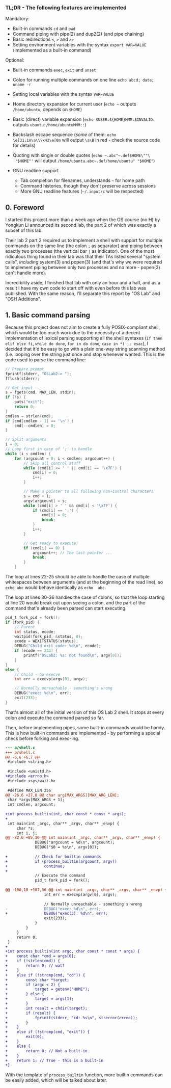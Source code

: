 ### TL;DR - The following features are implemented

Mandatory:

- Built-in commands `cd` and `pwd`
- Command piping with pipe(2) and dup2(2) (and pipe chaining)
- Basic redirections `<`, `>` and `>>`
- Setting environment variables with the syntax `export VAR=VALUE` (implemented as a built-in command)

Optional:

- Built-in commands `exec`, `exit` and `unset`

- Colon for running multiple commands on one line `echo abcd; date; uname -r`
- Setting local variables with the syntax `VAR=VALUE`
- Home directory expansion for current user (`echo ~` outputs `/home/ubuntu`, depends on `$HOME`)
- Basic (direct) variable expansion (`echo $USER:${HOME}MMM:$INVALID:` outputs `ubuntu:/home/ubuntuMMM::`)
- Backslash escape sequence (*some* of them: `echo \e[31;1m\a\\\x42\e[0m` will output `\a\B` in red - check the source code for details)
- Quoting with single or double quotes (`echo ~.abc"~.def$HOME\""\ '"$HOME"'` will output `/home/ubuntu.abc~.def/home/ubuntu" "$HOME"`)
- GNU readline support
  - Tab completion for filenames, understands `~` for home path
  - Command histories, though they don't preserve across sessions
  - More GNU readline features (`~/.inputrc` will be respected)

## 0. Foreword

I started this project more than a week ago when the OS course (no H) by Yongkun Li announced its second lab, the part 2 of which was exactly a subset of this lab.

Their lab 2 part 2 required us to implement a shell with support for multiple commands on the same line (the colon `;` as separator) and piping between exactly two processes (the vertical bar `|` as indicator). One of the most ridiculous thing found in their lab was that their TAs listed several "system calls", *including* system(3) and popen(3) (and that's why we were required to implement piping between only two processes and no more - popen(3) can't handle more).

Incredibility aside, I finished that lab with only an hour and a half, and as a result I have my own code to start off with even before this lab was published. With the same reason, I'll separate this report by "OS Lab" and "OSH Additions".

## 1. Basic command parsing

Because this project does not aim to create a fully POSIX-compliant shell, which would be too much work due to the necessity of a decent implementation of lexical parsing supporting all the shell syntaxes (`if then elif else fi`, `while do done`, `for in do done`, `case in *) ;; esac`), I decided that it'd be easy to go with a plain one-way string scanning method (i.e. looping over the string just once and stop whenever wanted. This is the code used to parse the command line:

```c
// Prepare prompt
fprintf(stderr, "OSLab2-> ");
fflush(stderr);

// Get input
s = fgets(cmd, MAX_LEN, stdin);
if (!s) {
    puts("exit");
    return 0;
}
cmdlen = strlen(cmd);
if (cmd[cmdlen - 1] == '\n') {
    cmd[--cmdlen] = 0;
}

// Split arguments
i = 0;
// Loop first in case of ';' to handle
while (i < cmdlen) {
    for (argcount = 0; i < cmdlen; argcount++) {
        // Skip all control stuff
        while (cmd[i] <= ' ' || cmd[i] == '\x7F') {
            cmd[i] = 0;
            i++;
        }

        // Make a pointer to all following non-control characters
        s = cmd + i;
        argv[argcount] = s;
        while (cmd[i] > ' ' && cmd[i] < '\x7F') {
            if (cmd[i] == ';') {
                cmd[i] = 0;
                break;
            }
            i++;
        }

        // Get ready to execute!
        if (cmd[i] == 0) {
            argcount++; // The last pointer ...
            break;
        }
    }
```
The loop at lines 22-25 should be able to handle the case of multiple whitespaces between arguments (and at the beginning of the read line), so `echo abc` would behave identically as `echo  abc`.

The loop at lines 30-36 handles the case of colons, so that the loop starting at line 20 would break out upon seeing a colon, and the part of the command that's already been parsed can start executing.

```c
pid_t fork_pid = fork();
if (fork_pid) {
    // Parent
    int status, ecode;
    waitpid(fork_pid, &status, 0);
    ecode = WEXITSTATUS(status);
    DEBUG("Child exit code: %d\n", ecode);
    if (ecode == 233) {
        printf("OSLab2: %s: not found\n", argv[0]);
    }
}
else {
    // Child - Go execve
    int err = execvp(argv[0], argv);

    // Normally unreachable - something's wrong
    DEBUG("exec: %d\n", err);
    exit(233);
}
```

That's almost all of the initial version of this OS Lab 2 shell. It stops at every colon and execute the command parsed so far.

Then, before implementing pipes, some built-in commands would be handy. This is how built-in commands are implemented - by performing a special check before forking and exec-ing.

```diff
--- a/shell.c
+++ b/shell.c
@@ -6,6 +6,7 @@
 #include <string.h>
 
 #include <unistd.h>
+#include <errno.h>
 #include <sys/wait.h>
 
 #define MAX_LEN 256
@@ -26,6 +27,8 @@ char arg[MAX_ARGS][MAX_ARG_LEN];
 char *argv[MAX_ARGS + 1];
 int cmdlen, argcount;
 
+int process_builtin(int, char const * const * args);
+
 int main(int _argc, char** _argv, char** _envp) {
     char *s;
     int i, j;
@@ -82,6 +85,10 @@ int main(int _argc, char** _argv, char** _envp) {
             DEBUG("argcount = %d\n", argcount);
             DEBUG("$0 = %s\n", argv[0]);
 
+            // Check for builtin commands
+            if (process_builtin(argcount, argv))
+                continue;
+
             // Execute the command
             pid_t fork_pid = fork();
 
@@ -100,10 +107,36 @@ int main(int _argc, char** _argv, char** _envp) {
                 int err = execvp(argv[0], argv);
 
                 // Normally unreachable - something's wrong
-                DEBUG("exec: %d\n", err);
+                DEBUG("exec(3): %d\n", err);
                 exit(233);
             }
         }
     }
     return 0;
 }
+
+int process_builtin(int argc, char const * const * args) {
+    const char *cmd = args[0];
+    if (!strlen(cmd)) {
+        return 0; // wat?
+    }
+    else if (!strcmp(cmd, "cd")) {
+        const char *target;
+        if (argc < 2) {
+            target = getenv("HOME");
+        } else {
+            target = args[1];
+        }
+        int result = chdir(target);
+        if (result) {
+            fprintf(stderr, "cd: %s\n", strerror(errno));
+        }
+    }
+    else if (!strcmp(cmd, "exit")) {
+        exit(0);
+    }
+    else {
+        return 0; // Not a built-in
+    }
+    return 1; // True - this is a built-in
+}
```

With the template of `process_builtin` function, more builtin commands can be easily added, which will be talked about later.

